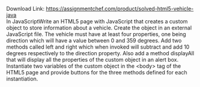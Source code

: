 Download Link: https://assignmentchef.com/product/solved-html5-vehicle-java
<br>
In JavaScriptWrite an HTML5 page with JavaScript that creates a custom object to store information about a vehicle. Create the object in an external JavaScript file. The vehicle must have at least four properties, one being direction which will have a value between 0 and 359 degrees. Add two methods called left and right which when invoked will subtract and add 10 degrees respectively to the direction property. Also add a method displayAll that will display all the properties of the custom object in an alert box. Instantiate two variables of the custom object in the &lt;body&gt; tag of the HTML5 page and provide buttons for the three methods defined for each instantiation.